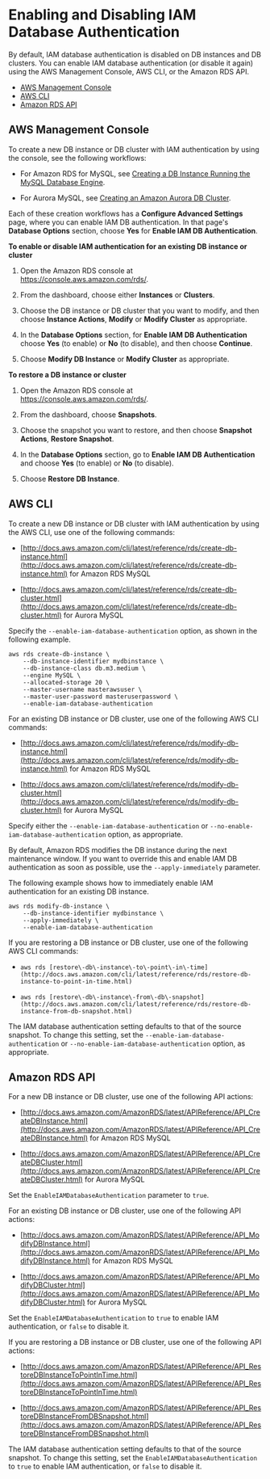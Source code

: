 # Enabling and Disabling IAM Database Authentication<a name="UsingWithRDS.IAMDBAuth.Enabling"></a>

By default, IAM database authentication is disabled on DB instances and DB clusters\. You can enable IAM database authentication \(or disable it again\) using the AWS Management Console, AWS CLI, or the Amazon RDS API\.


+ [AWS Management Console](#UsingWithRDS.IAMDBAuth.Enabling.Console)
+ [AWS CLI](#UsingWithRDS.IAMDBAuth.Enabling.CLI)
+ [Amazon RDS API](#UsingWithRDS.IAMDBAuth.Enabling.API)

## AWS Management Console<a name="UsingWithRDS.IAMDBAuth.Enabling.Console"></a>

To create a new DB instance or DB cluster with IAM authentication by using the console, see the following workflows: 

+ For Amazon RDS for MySQL, see [Creating a DB Instance Running the MySQL Database Engine](USER_CreateInstance.md)\.

+ For Aurora MySQL, see [Creating an Amazon Aurora DB Cluster](Aurora.CreateInstance.md)\.

Each of these creation workflows has a **Configure Advanced Settings** page, where you can enable IAM DB authentication\. In that page's **Database Options** section, choose **Yes** for **Enable IAM DB Authentication**\.

**To enable or disable IAM authentication for an existing DB instance or cluster**

1. Open the Amazon RDS console at [https://console\.aws\.amazon\.com/rds/](https://console.aws.amazon.com/rds/)\.

1. From the dashboard, choose either **Instances** or **Clusters**\.

1. Choose the DB instance or DB cluster that you want to modify, and then choose **Instance Actions**, **Modify** or **Modify Cluster** as appropriate\.

1. In the **Database Options** section, for **Enable IAM DB Authentication** choose **Yes** \(to enable\) or **No** \(to disable\), and then choose **Continue**\.

1. Choose **Modify DB Instance** or **Modify Cluster** as appropriate\.

**To restore a DB instance or cluster**

1. Open the Amazon RDS console at [https://console\.aws\.amazon\.com/rds/](https://console.aws.amazon.com/rds/)\.

1. From the dashboard, choose **Snapshots**\.

1. Choose the snapshot you want to restore, and then choose **Snapshot Actions**, **Restore Snapshot**\.

1. In the **Database Options** section, go to **Enable IAM DB Authentication** and choose **Yes** \(to enable\) or **No** \(to disable\)\.

1. Choose **Restore DB Instance**\.

## AWS CLI<a name="UsingWithRDS.IAMDBAuth.Enabling.CLI"></a>

To create a new DB instance or DB cluster with IAM authentication by using the AWS CLI, use one of the following commands:

+ [http://docs.aws.amazon.com/cli/latest/reference/rds/create-db-instance.html](http://docs.aws.amazon.com/cli/latest/reference/rds/create-db-instance.html) for Amazon RDS MySQL

+ [http://docs.aws.amazon.com/cli/latest/reference/rds/create-db-cluster.html](http://docs.aws.amazon.com/cli/latest/reference/rds/create-db-cluster.html) for Aurora MySQL

Specify the `--enable-iam-database-authentication` option, as shown in the following example\.

```
aws rds create-db-instance \
    --db-instance-identifier mydbinstance \
    --db-instance-class db.m3.medium \
    --engine MySQL \
    --allocated-storage 20 \
    --master-username masterawsuser \
    --master-user-password masteruserpassword \
    --enable-iam-database-authentication
```

For an existing DB instance or DB cluster, use one of the following AWS CLI commands:

+ [http://docs.aws.amazon.com/cli/latest/reference/rds/modify-db-instance.html](http://docs.aws.amazon.com/cli/latest/reference/rds/modify-db-instance.html) for Amazon RDS MySQL

+ [http://docs.aws.amazon.com/cli/latest/reference/rds/modify-db-cluster.html](http://docs.aws.amazon.com/cli/latest/reference/rds/modify-db-cluster.html) for Aurora MySQL

Specify either the `--enable-iam-database-authentication` or `--no-enable-iam-database-authentication` option, as appropriate\. 

By default, Amazon RDS modifies the DB instance during the next maintenance window\. If you want to override this and enable IAM DB authentication as soon as possible, use the `--apply-immediately` parameter\. 

The following example shows how to immediately enable IAM authentication for an existing DB instance\.

```
aws rds modify-db-instance \
    --db-instance-identifier mydbinstance \
    --apply-immediately \
    --enable-iam-database-authentication
```

If you are restoring a DB instance or DB cluster, use one of the following AWS CLI commands:

+ `aws rds [restore\-db\-instance\-to\-point\-in\-time](http://docs.aws.amazon.com/cli/latest/reference/rds/restore-db-instance-to-point-in-time.html)`

+ `aws rds [restore\-db\-instance\-from\-db\-snapshot](http://docs.aws.amazon.com/cli/latest/reference/rds/restore-db-instance-from-db-snapshot.html)`

The IAM database authentication setting defaults to that of the source snapshot\. To change this setting, set the `--enable-iam-database-authentication` or `--no-enable-iam-database-authentication` option, as appropriate\.

## Amazon RDS API<a name="UsingWithRDS.IAMDBAuth.Enabling.API"></a>

For a new DB instance or DB cluster, use one of the following API actions:

+ [http://docs.aws.amazon.com/AmazonRDS/latest/APIReference/API_CreateDBInstance.html](http://docs.aws.amazon.com/AmazonRDS/latest/APIReference/API_CreateDBInstance.html) for Amazon RDS MySQL

+ [http://docs.aws.amazon.com/AmazonRDS/latest/APIReference/API_CreateDBCluster.html](http://docs.aws.amazon.com/AmazonRDS/latest/APIReference/API_CreateDBCluster.html) for Aurora MySQL

Set the `EnableIAMDatabaseAuthentication` parameter to `true`\.

For an existing DB instance or DB cluster, use one of the following API actions:

+ [http://docs.aws.amazon.com/AmazonRDS/latest/APIReference/API_ModifyDBInstance.html](http://docs.aws.amazon.com/AmazonRDS/latest/APIReference/API_ModifyDBInstance.html) for Amazon RDS MySQL

+ [http://docs.aws.amazon.com/AmazonRDS/latest/APIReference/API_ModifyDBCluster.html](http://docs.aws.amazon.com/AmazonRDS/latest/APIReference/API_ModifyDBCluster.html) for Aurora MySQL

Set the `EnableIAMDatabaseAuthentication` to `true` to enable IAM authentication, or `false` to disable it\.

If you are restoring a DB instance or DB cluster, use one of the following API actions:

+  [http://docs.aws.amazon.com/AmazonRDS/latest/APIReference/API_RestoreDBInstanceToPointInTime.html](http://docs.aws.amazon.com/AmazonRDS/latest/APIReference/API_RestoreDBInstanceToPointInTime.html)

+ [http://docs.aws.amazon.com/AmazonRDS/latest/APIReference/API_RestoreDBInstanceFromDBSnapshot.html](http://docs.aws.amazon.com/AmazonRDS/latest/APIReference/API_RestoreDBInstanceFromDBSnapshot.html)

The IAM database authentication setting defaults to that of the source snapshot\. To change this setting, set the `EnableIAMDatabaseAuthentication` to `true` to enable IAM authentication, or `false` to disable it\.